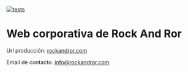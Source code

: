 [![tests](https://github.com/rockandror/rockandror/actions/workflows/tests.yml/badge.svg)](https://github.com/rockandror/rockandror/actions/workflows/tests.yml)

# Web corporativa de Rock And Ror

Url producción:
[rockandror.com](http://www.rockandror.com)

Email de contacto. [info@rockandror.com](mailto:info@rockandror.com)
